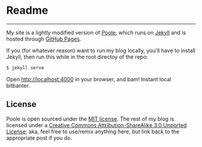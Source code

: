 # Readme

-----

My site is a lightly modified version of [Poole](http://demo.getpoole.com), which runs on [Jekyll](http://jekyllrb.com/) and is hosted through [GitHub Pages](https://pages.github.com/).

If you (for whatever reason) want to run my blog locally, you'll have to install Jekyll, then run this while in the root directoy of the repo:

```bash
$ jekyll serve
```

Open <http://localhost:4000> in your browser, and bam! Instant local bitbanter.

## License

Poole is open sourced under the [MIT license](LICENSE.md). The rest of my blog is licensed under a [Creative Commons Attribution-ShareAlike 3.0 Unported License]("http://creativecommons.org/licenses/by-sa/3.0/deed.en_US"); aka, feel free to use/remix anything here, but link back to the appropriate post if you do. 
